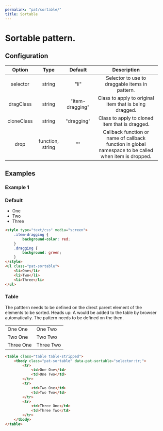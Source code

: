 ```yaml
---
permalink: "pat/sortable/"
title: Sortable
---
```


# Sortable pattern.

## Configuration

|   Option   |       Type       |     Default     |                                              Description                                              |
| :--------: | :--------------: | :-------------: | :---------------------------------------------------------------------------------------------------: |
|  selector  |      string      |      "li"       |                            Selector to use to draggable items in pattern.                             |
| dragClass  |      string      | "item-dragging" |                        Class to apply to original item that is being dragged.                         |
| cloneClass |      string      |   "dragging"    |                            Class to apply to cloned item that is dragged.                             |
|    drop    | function, string |       ""        | Callback function or name of callback function in global namespace to be called when item is dropped. |

## Examples

### Example 1

### Default

<style type="text/css" media="screen">
  .item-dragging { background-color: red; }
  .dragging { background: green; }
</style>
<ul class="pat-sortable">
  <li>One</li>
  <li>Two</li>
  <li>Three</li>
</ul>

```html
<style type="text/css" media="screen">
    .item-dragging {
        background-color: red;
    }
    .dragging {
        background: green;
    }
</style>
<ul class="pat-sortable">
    <li>One</li>
    <li>Two</li>
    <li>Three</li>
</ul>
```

### Table

The patttern needs to be defined on the direct parent element of the elements to be sorted.
Heads up: A <tbody> would be added to the table by browser automatically.
The pattern needs to be defined on the <tbody> then.

<table class="table table-stripped">
  <tbody class="pat-sortable" data-pat-sortable="selector:tr;">
    <tr>
      <td>One One</td>
      <td>One Two</td>
    </tr>
    <tr>
      <td>Two One</td>
      <td>Two Two</td>
    </tr>
    <tr>
      <td>Three One</td>
      <td>Three Two</td>
    </tr>
  </tbody>
</table>

```html
<table class="table table-stripped">
    <tbody class="pat-sortable" data-pat-sortable="selector:tr;">
        <tr>
            <td>One One</td>
            <td>One Two</td>
        </tr>
        <tr>
            <td>Two One</td>
            <td>Two Two</td>
        </tr>
        <tr>
            <td>Three One</td>
            <td>Three Two</td>
        </tr>
    </tbody>
</table>
```
